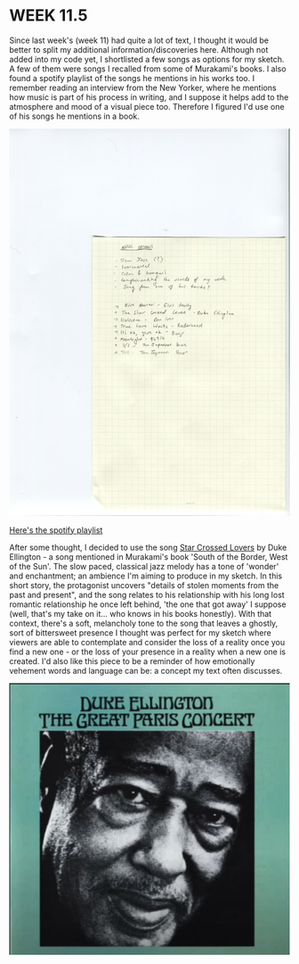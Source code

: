 # WEEK 11.5 

Since last week's (week 11) had quite a lot of text, I thought it would be better to split my additional information/discoveries here. Although not added into my code yet, I shortlisted a few songs as options for my sketch. A few of them were songs I recalled from some of Murakami's books. I also found a spotify playlist of the songs he mentions in his works too. I remember reading an interview from the New Yorker, where he mentions how music is part of his process in writing, and I suppose it helps add to the atmosphere and mood of a visual piece too. Therefore I figured I'd use one of his songs he mentions in a book. 

<img src="img050.jpg">

[Here's the spotify playlist](https://open.spotify.com/playlist/6pEMWyjkKbufHyRZ7QZiaS?uri=spotify%3Auser%3Asdmeslow%3Aplaylist%3A6pEMWyjkKbufHyRZ7QZiaS&utm_source=embed_v2&go=1&play=1&nd=1)

After some thought, I decided to use the song [Star Crossed Lovers](https://www.youtube.com/watch?v=fOLwmxoA9gA&ab_channel=simbelmyne) by Duke Ellington - a song mentioned in Murakami's book 'South of the Border, West of the Sun'. The slow paced, classical jazz melody has a tone of 'wonder' and enchantment; an ambience I'm aiming to produce in my sketch. In this short story, the protagonist uncovers "details of stolen moments from the past and present", and the song relates to his relationship with his long lost romantic relationship he once left behind, 'the one that got away' I suppose (well, that's my take on it... who knows in his books honestly). With that context, there's a soft, melancholy tone to the song that leaves a ghostly, sort of bittersweet presence I thought was perfect for my sketch where viewers are able to contemplate and consider the loss of a reality once you find a new one - or the loss of your presence in a reality when a new one is created. I'd also like this piece to be a reminder of how emotionally vehement words and language can be: a concept my text often discusses. 

<img src="star crossed lovers.jpg">
